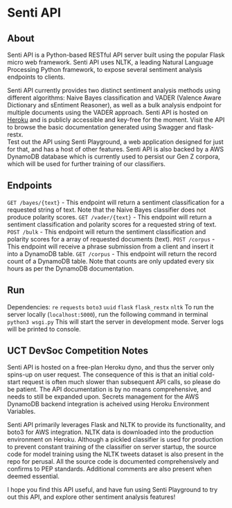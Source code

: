# Senti API

## About
Senti API is a Python-based RESTful API server built using the popular Flask micro web framework. Senti API uses NLTK, a leading Natural Language Processing Python framework, to expose several sentiment analysis endpoints to clients. 

Senti API currently provides two distinct sentiment analysis methods using different algorithms:  Naive Bayes classification and VADER (Valence Aware Dictionary and sEntiment Reasoner), as well as a bulk analysis endpoint for multiple documents using the VADER approach.
Senti API is hosted on [Heroku](https://senti-ment-api.herokuapp.com/) and is publicly accessible and key-free for the moment. Visit the API to browse the basic documentation generated using Swagger and flask-restx.  
Test out the API using Senti Playground, a web application designed for just for that, and has a host of other features.
Senti API is also backed by a AWS DynamoDB database which is currently used to persist our Gen Z corpora, which will be used for further training of our classifiers.

## Endpoints
```GET /bayes/{text}``` - This endpoint will return a sentiment classification for a requested string of text. Note that the Naive Bayes classifier does not produce polarity scores.
```GET /vader/{text}``` - This endpoint will return a sentiment classification and polarity scores for a requested string of text.
```POST /bulk``` - This endpoint will return the sentiment classification and polarity scores for a array of requested documents (text).
```POST /corpus``` - This endpoint will receive a phrase submission from a client and insert it into a DynamoDB table.
```GET /corpus``` - This endpoint will return the record count of a DynamoDB table. Note that counts are only updated every six hours as per the DynamoDB documentation.

## Run
Dependencies:
```re```
```requests```
```boto3```
```uuid```
```flask```
```flask_restx```
```nltk```
To run the server locally (```localhost:5000```), run the following command in terminal
```python3 wsgi.py```
This will start the server in development mode. Server logs will be printed to console.

## UCT DevSoc Competition Notes
Senti API is hosted on a free-plan Heroku dyno, and thus the server only spins-up on user request. The consequence of this is that an initial cold-start request is often much slower than subsequent API calls, so please do be patient. The API documentation is by no means comprehensive, and needs to still be expanded upon.
Secrets management for the AWS DynamoDB backend integration is acheived using Heroku Environment Variables.

Senti API primarily leverages Flask and NLTK to provide its functionality, and boto3 for AWS integration. NLTK data is downloaded into the production environment on Heroku. Although a pickled classifier is used for production to prevent constant training of the classifier on server startup, the source code for model training using the NLTK tweets dataset is also present in the repo for perusal. All the source code is documented comprehensively and confirms to PEP standards. Additional comments are also present when deemed essential.

I hope you find this API useful, and have fun using Senti Playground to try out this API, and explore other sentiment analysis features!

